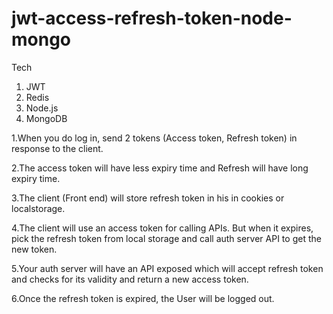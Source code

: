 # jwt-access-refresh-token-node-mongo

Tech
1. JWT
2. Redis
3. Node.js
4. MongoDB

1.When you do log in, send 2 tokens (Access token, Refresh token) in response to the client.

2.The access token will have less expiry time and Refresh will have long expiry time.

3.The client (Front end) will store refresh token in his in cookies or localstorage.

4.The client will use an access token for calling APIs. But when it expires, pick the refresh token from local storage and call auth server API to get the new token.

5.Your auth server will have an API exposed which will accept refresh token and checks for its validity and return a new access token.

6.Once the refresh token is expired, the User will be logged out.

